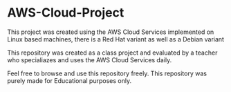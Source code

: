 # AWS-Cloud-Project
This project was created using the AWS Cloud Services implemented on Linux based machines, there is a Red Hat variant as well as a Debian variant

This repository was created as a class project and evaluated by a teacher who specialiazes and uses the AWS Cloud Services daily.

Feel free to browse and use this repository freely. This repository was purely made for Educational purposes only.
